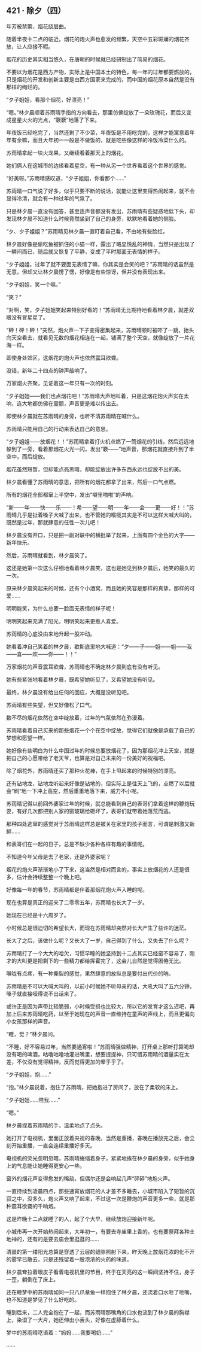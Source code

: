 ## 421 · 除夕（四）

年芳被禁籞，烟花绕层曲。

随着半夜十二点的临近，烟花的炮火声也愈发的频繁，天空中五彩斑斓的烟花齐放，让人应接不暇。

烟花的历史其实相当悠久，在唐朝的时候就已经研制出了简易的烟花。

不要以为烟花是西方产物，实际上是中国本土的特色，每一年的过年都要燃放的，只是烟花的开发和创新主要是由西方国家来完成的，而中国的烟花原本自然是没有那样的绚烂的。

“夕子姐姐，看那个烟花，好漂亮！”

“嗯。”林夕晨顺着苏雨晴手指的方向看去，那里仿佛绽放了一朵玫瑰花，而后又变成星星火火的光点，“簌簌”地落了下来。

年夜饭已经吃完了，当然还剩了不少菜，年夜饭是不用吃完的，这样才能寓意着年年有余嘛，而且大年初一一般是不做饭的，就是吃些像这样的冷饭冷菜什么的。

苏雨晴拿起一块火龙果，又继续看着那天上的烟花。

她们俩人在这城市的边缘看着星空，有一种从另一个世界看着这个世界的感觉。

“好美呀。”苏雨晴感叹道，“夕子姐姐，你看那个……”

苏雨晴一口气说了好多，似乎只要不断的说话，就能让这里变得热闹起来，就不会显得冷清，就会有一种过年的气氛了。

只是林夕晨一直没有回答，甚至连声音都没有发出，苏雨晴有些疑惑地低下头，却发现林夕晨不知道什么时候竟然坐到了自己的身旁，默默地看着她的侧脸。

“夕、夕子姐姐？”苏雨晴见林夕晨一直盯着自己看，不由地有些脸红。

林夕晨好像是偷吃鱼被抓住的小猫一样，露出了略显慌乱的神情，当然只是出现了一瞬间而已，随后就又恢复了平静，变成了平时那面无表情的样子。

“夕子姐姐，过年了就不要面无表情了嘛，你其实是会笑的吧？”苏雨晴的话虽然是无意，但却又让林夕晨愣了愣，好像是有些惊讶，但并没有表现出来。

“夕子姐姐，笑一个嘛。”

“笑？”

“对啊，笑，夕子姐姐笑起来特别好看的！”苏雨晴无比期待地看着林夕晨，就差双眼没有冒星星了。

“砰！砰！砰！”突然，炮火声一下子变得密集起来，苏雨晴顿时被吓了一跳，抬头向天空看去，就看见无数的烟花相连在一起，铺满了整个天空，就像绽放了一片花海一样。

即使身处郊区，这烟花的炮火声也依然震耳欲聋。

没错，新年二十四点的钟声敲响了。

万家烟火齐聚，见证着这一年只有一次的时刻。

“夕子姐姐——我们也点烟花吧！”苏雨晴大声地叫着，只是这烟花炮火声实在太响，连大地都仿佛在震颤，声音更是难以传出去。

即使林夕晨就在苏雨晴的身旁，也听不清苏雨晴在喊什么。

苏雨晴只能用自己的行动来表达自己的意思。

“夕子姐姐——放烟花！！”苏雨晴拿着打火机点燃了一筒烟花的引线，然后远远地躲到了一旁，看着那烟花火光一闪，发出“簌——”地声音，那烟花就直接升到了半空中，而后绽放。

烟花虽然短暂，但却能点亮黑暗，却能绽放出许多东西永远也绽放不出的美。

林夕晨看懂了苏雨晴的意思，把所有的烟花都拿了出来，然后一口气点燃。

所有的烟花全部都窜上半空中，发出“噼里啪啦”的声响。

“新——年——快——乐——！希——望——明——年——会——更——好！！”苏雨晴几乎是扯着嗓子大喊了出来，也不管她的喉咙其实是不可以这样大喊大叫的，既然是过年，那就肆意的任性一次儿吧！

林夕晨没有开口，只是把一副对联中的横批举了起来，上面有四个金色的大字——新年快乐。

然后，苏雨晴就看到，林夕晨笑了。

这还是她第一次这么仔细地看着林夕晨笑，这也是她见到林夕晨后，她笑的最久的一次。

原来林夕晨笑起来的时候，还有个小酒窝，而且她的笑容是那样的真挚，那样的可爱……

明明能笑，为什么总要一脸面无表情的样子呢！

明明笑起来充满了阳光，明明笑起来更惹人喜爱。

苏雨晴的心底没由来地升起一股冲动。

她看着冲自己笑着的林夕晨，歇斯底里地大喊道：“夕——子——姐——姐——我——喜——欢——你——！！”

万家烟花的声音震耳欲聋，苏雨晴也不确定林夕晨到底有没有听见。

她有些紧张地看着林夕晨，既希望她听见了，又希望她没有听见。

最终，林夕晨没有给出任何的回应，大概是没听见吧。

苏雨晴有些失望，但又好像松了口气。

数不尽的烟花依然在空中绽放着，过年的气氛依然在弥漫着。

苏雨晴看着自己买来的那些烟花一个个在空中绽放，觉得它们就像是承载了自己的梦想和愿望一样。

她好像有些明白为什么中国过年的时候总要放烟花了，因为那烟花冲上天空，就是把自己的心愿带给了老天爷，也算是对自己未来的一份美好的祝福吧。

除了烟花外，苏雨晴还买了那种火花棒，在手上甩起来的时候特别的漂亮。

还有钻地龙，钻地龙听起来好像是钻地的，但实际上是往天上飞的，点燃了以后就会“刷”地一下冲上高空，然后重重地落下来，威力不小呢。

苏雨晴记得以前回外婆家过年的时候，就总能看到自己的表哥们拿着这样的鞭炮玩耍，有好几次都把别人家的窗玻璃给砸坏了，表哥们就带着她落荒而逃。

那种四处逃窜的感觉对于苏雨晴这样总是被关在家里的孩子而言，可谓是刺激又新鲜……

和表哥们在一起的日子，总是不缺少各种各样有趣的事情呢。

不知道今年父母是去了老家，还是外婆家呢？

烟花的炮火声渐渐地小了下来，这当然是相对而言的，事实上放烟花的人还是很多，估计会持续整整一个晚上吧。

好像每一年的春节，苏雨晴都是伴着那烟花炮火声入睡的呢。

现在也算是真正的迎来了二零零五年，苏雨晴也长大了一岁。

她现在已经是十六周岁了。

小时候总是很迫切的希望长大，而现在苏雨晴却突然对长大产生了些许的迷茫。

长大了之后，该做什么呢？又长大了一岁，自己得到了什么，又失去了什么呢？

苏雨晴打了一个大大的哈欠，习惯早睡的她坚持到十二点其实已经蛮不容易了，刚才的大叫更是把剩下的一些精力都给挥霍完了，这会儿自然是觉得困倦无比。

喉咙有点疼，有一种撕裂的感觉，果然肆意的放纵总是要付出代价的呐。

苏雨晴是不可以大喊大叫的，以前小时候她不听母亲的话，大吼大叫了五六分钟，嗓子就直接哑得说不出话来了。

或许正是因为声带比较脆弱，小时候受损也比较大，所以它的发育才这么迟吧，再加上后来苏雨晴吃药，以至于她现在的声音一直维持在童声的声线上，而且更偏向小女孩那样的声音。

“睡，觉？”林夕晨问。

“不睡，好不容易过年，当然要通宵啦！”苏雨晴强做精神，打开桌上那听打算喝却没有喝的啤酒，咕噜咕噜地灌进嘴里，想要提提神，只可惜苏雨晴的酒量实在太差，不仅没有觉得精神，反而觉得更加的晕乎乎了。

“夕子姐姐，抱……”

“抱。”林夕晨说着，抱住了苏雨晴，把她抱进了房间了，放在了柔软的床上。

“夕子姐姐……陪我……”

“嗯。”

林夕晨捏着苏雨晴的手，温柔地点了点头。

她打开了电视机，里面正放着央视的春晚，当然是重播，春晚在播放完之后，会立刻开始重播，一直会连续重播好多天。

电视机的荧光忽明忽暗，苏雨晴蜷缩着身子，紧紧地挨在林夕晨的身旁，似乎她身上的气息能让她睡得更安心一些。

窗外的烟花声变得愈发的稀疏，但偶尔还是会响起几声“砰砰”地炮火声。

一直持续到凌晨四点，那些通宵放烟花的人才差不多睡去，小城市陷入了短暂的沉寂之中，没多久，炮火声又响了起来，不过这一次是鞭炮的声音更多一些，就是那种震耳欲聋的千响炮。

这是昨晚十二点就睡了的人，起了个大早，继续放炮迎接新年呢。

小城市再一次开始热闹起来，大年初一，有要去寺庙里上香的，也有要祭拜各种土地神的，还有的是要去庙会里逛逛的……

清晨的第一缕阳光总算是穿透了云层的缝隙照射下来，昨天晚上放烟花浓的化不开的雾早已散去，只是还残留着一股浓浓的火药的味道。

林夕晨耷拉着眼皮子看着电视机里的节目，终于在天亮的这一瞬间坚持不住，身子一歪，躺倒在了床上。

还在睡梦中的苏雨晴如同一只八爪章鱼一样抱住了林夕晨，还流着口水咂了咂嘴，也不知道是梦见了什么好吃的。

睡到后来，二人完全抱在了一起，而苏雨晴那嘴角的口水也流到了林夕晨的胸襟上，染湿了一大片，她还伸出小舌头，好像在虚舔着什么。

梦中的苏雨晴呓语着：“妈妈……我要喝奶……”

……
